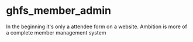 # ghfs_member_admin
In the beginning it's only a attendee form on a website. Ambition is more of a complete member management system
